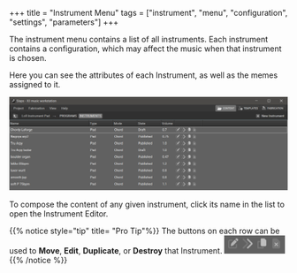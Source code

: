 +++
title = "Instrument Menu"
tags = ["instrument", "menu", "configuration", "settings", "parameters"]
+++

The instrument menu contains a list of all instruments. Each instrument contains a configuration, which may affect the music when that instrument is chosen.

Here you can see the attributes of each Instrument, as well as the memes assigned to it.

![Instruments](instruments.png)

To compose the content of any given instrument,
click its name in the list to open the Instrument Editor.

{{% notice style="tip" title= "Pro Tip"%}}
The buttons on each row can be used
to **Move**, **Edit**, **Duplicate**, or **Destroy** that Instrument.
![Instruments Buttons](instrumentsbuttons.png){{% /notice %}}
